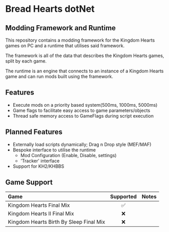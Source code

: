# Bread Hearts dotNet

## Modding Framework and Runtime
This repository contains a modding framework for the Kingdom Hearts games on PC and a runtime that utilises said framework.

The framework is all of the data that describes the Kingdom Hearts games, split by each game.

The runtime is an engine that connects to an instance of a Kingdom Hearts game and can run mods built using the framework.

##  Features
 - Execute mods on a priority based system(500ms, 1000ms, 5000ms)
 - Game flags to facilitate easy access to game parameters/objects
 - Thread safe memory access to GameFlags during script execution

##  Planned Features
  - Externally load scripts dynamically; Drag n Drop style (MEF/MAF)
  - Bespoke interface to utilise the runtime
      - Mod Configuration (Enable, Disable, settings)
      - 'Tracker' interface
  - Support for KH2/KHBBS

## Game Support

| Game                                    | Supported | Notes |
|:----------------------------------------|:---------:|------:|
| Kingdom Hearts Final Mix                |     ✅     |       |
| Kingdom Hearts II Final Mix             |     ❌     |       |
| Kingdom Hearts Birth By Sleep Final Mix |     ❌     |       |



